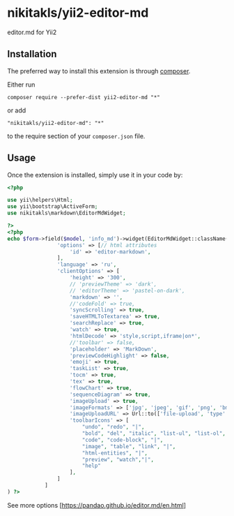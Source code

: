 nikitakls/yii2-editor-md
=============================
editor.md for Yii2

Installation
------------

The preferred way to install this extension is through [composer](http://getcomposer.org/download/).

Either run

```
composer require --prefer-dist yii2-editor-md "*"
```

or add

```
"nikitakls/yii2-editor-md": "*"
```

to the require section of your `composer.json` file.


Usage
-----

Once the extension is installed, simply use it in your code by:

```php
<?php

use yii\helpers\Html;
use yii\bootstrap\ActiveForm;
use nikitakls\markdown\EditorMdWidget;

?>
<?php 
echo $form->field($model, 'info_md')->widget(EditorMdWidget::className(), [
                'options' => [// html attributes
                    'id' => 'editor-markdown',
                ],
                'language' => 'ru',
                'clientOptions' => [
                    'height' => '300',
                    // 'previewTheme' => 'dark',
                    // 'editorTheme' => 'pastel-on-dark',
                    'markdown' => '',
                    //'codeFold' => true,
                    'syncScrolling' => true,
                    'saveHTMLToTextarea' => true,
                    'searchReplace' => true,
                    'watch' => true, 
                    'htmlDecode' => 'style,script,iframe|on*',
                    //'toolbar' => false,             
                    'placeholder' => 'MarkDown',
                    'previewCodeHighlight' => false,  
                    'emoji' => true,
                    'taskList' => true,
                    'tocm' => true, 
                    'tex' => true,   
                    'flowChart' => true,            
                    'sequenceDiagram' => true,     
                    'imageUpload' => true,
                    'imageFormats' => ['jpg', 'jpeg', 'gif', 'png', 'bmp', 'webp'],
                    'imageUploadURL' => Url::to(['file-upload', 'type' => 'md']),
                    'toolbarIcons' => [
                        "undo", "redo", "|",
                        "bold", "del", "italic", "list-ul", "list-ol", "hr", "|",
                        "code", "code-block", "|",
                        "image", "table", "link", "|",
                        "html-entities", "|",
                        "preview", "watch","|",
                        "help"
                    ],
                ]
            ]
) ?>

```
See more options [https://pandao.github.io/editor.md/en.html]